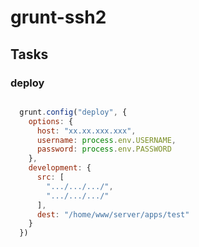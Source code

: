 grunt-ssh2
==========

## Tasks

### deploy

```js

  grunt.config("deploy", {
    options: {
      host: "xx.xx.xxx.xxx",
      username: process.env.USERNAME,
      password: process.env.PASSWORD
    },
    development: {
      src: [
        ".../.../.../",
        ".../.../.../"
      ],
      dest: "/home/www/server/apps/test"
    }
  })

```